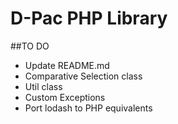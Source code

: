 D-Pac PHP Library
=================

##TO DO
- Update README.md
- Comparative Selection class
- Util class
- Custom Exceptions
- Port lodash to PHP equivalents
